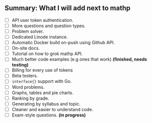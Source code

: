 ## Summary: What I will add next to mathp

- [ ] API user token authentication.
- [ ] More questions and question types.
- [ ] Problem solver.
- [ ] Dedicated Linode instance.
- [ ] Automatic Docker build on-push using Github API.
- [ ] On-site docs.
- [ ] Tutorial on how to grok mathp API.
- [ ] Much better code examples (e.g ones that work) **(finished, needs testing)**
- [ ] Billing for every use of tokens
- [ ] Beta testers.
- [ ] `interface{}` support with Go.
- [ ] Word problems.
- [ ] Graphs, tables and pie charts.
- [ ] Ranking by grade.
- [ ] Generating by syllabus and topic.
- [ ] Cleaner and easier to understand code.
- [ ] Exam-style questions. **(in progress)**
